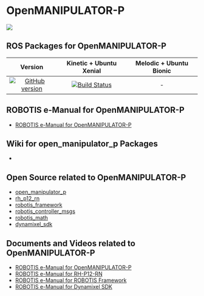 # OpenMANIPULATOR-P
![](http://emanual.robotis.com/assets/images/platform/manipulator/manipulator_product.gif)

## ROS Packages for OpenMANIPULATOR-P

|Version|Kinetic + Ubuntu Xenial|Melodic + Ubuntu Bionic|
|:---:|:---:|:---:|
|[![GitHub version](https://badge.fury.io/gh/ROBOTIS-GIT%2Fopen_manipulator_p.svg)](https://badge.fury.io/gh/ROBOTIS-GIT%2Fopen_manipulator_p)|[![Build Status](https://travis-ci.org/ROBOTIS-GIT/open_manipulator_p.svg?branch=kinetic-devel)](https://travis-ci.org/ROBOTIS-GIT/open_manipulator_p)|-|

## ROBOTIS e-Manual for OpenMANIPULATOR-P
- [ROBOTIS e-Manual for OpenMANIPULATOR-P](http://emanual.robotis.com/docs/en/platform/openmanipulator_pro/overview/)

## Wiki for open_manipulator_p Packages
- 

## Open Source related to OpenMANIPULATOR-P
- [open_manipulator_p](https://github.com/ROBOTIS-GIT/open_manipulator_p)
- [rh_p12_rn](https://github.com/ROBOTIS-GIT/RH-P12-RN)
- [robotis_framework](https://github.com/ROBOTIS-GIT/ROBOTIS-Framework)
- [robotis_controller_msgs](https://github.com/ROBOTIS-GIT/ROBOTIS-Framework-msgs)
- [robotis_math](https://github.com/ROBOTIS-GIT/ROBOTIS-Math)
- [dynamixel_sdk](https://github.com/ROBOTIS-GIT/DynamixelSDK)

## Documents and Videos related to OpenMANIPULATOR-P
- [ROBOTIS e-Manual for OpenMANIPULATOR-P](http://emanual.robotis.com/docs/en/platform/open_manipulator_p/overview/)
- [ROBOTIS e-Manual for RH-P12-RN](http://emanual.robotis.com/docs/en/platform/rh_p12_rn/)
- [ROBOTIS e-Manual for ROBOTIS Framework](http://emanual.robotis.com/docs/en/software/robotis_framework_packages/)
- [ROBOTIS e-Manual for Dynamixel SDK](http://emanual.robotis.com/docs/en/software/dynamixel/dynamixel_sdk/overview/)
